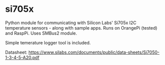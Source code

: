 # si705x
Python module for communicating with Silicon Labs' Si705x I2C temperature sensors - along with sample apps. Runs on OrangePi (tested) and RaspPi. Uses SMBus2 module.

Simple temerature logger tool is included.

Datasheet: https://www.silabs.com/documents/public/data-sheets/Si7050-1-3-4-5-A20.pdf
